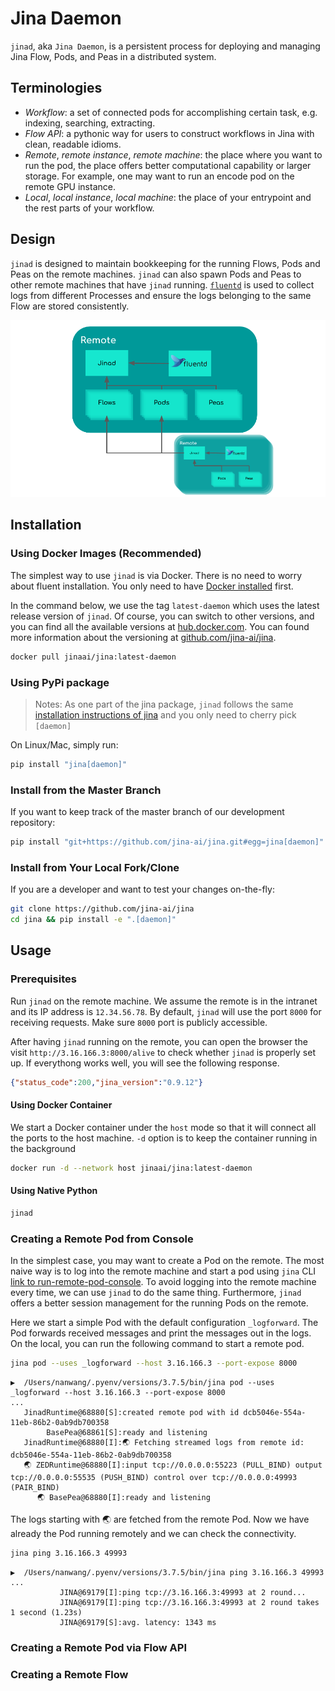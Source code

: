# Jina Daemon

`jinad`, aka `Jina Daemon`, is a persistent process for deploying and managing Jina Flow, Pods, and Peas in a distributed system. 

## Terminologies

- *Workflow*: a set of connected pods for accomplishing certain task, e.g. indexing, searching, extracting.
- *Flow API*: a pythonic way for users to construct workflows in Jina with clean, readable idioms. 
- *Remote*, *remote instance*, *remote machine*: the place where you want to run the pod, the place offers better computational capability or larger storage. For example, one may want to run an encode pod on the remote GPU instance.  
- *Local*, *local instance*, *local machine*: the place of your entrypoint and the rest parts of your workflow.

## Design

`jinad` is designed to maintain bookkeeping for the running Flows, Pods and Peas on the remote machines. `jinad` can also spawn Pods and Peas to other remote machines that have `jinad` running. [`fluentd`](https://github.com/fluent/fluentd) is used to collect logs from different Processes and ensure the logs belonging to the same Flow are stored consistently. 

![jinad design](jinad_design.png)

## Installation

### Using Docker Images (Recommended)

The simplest way to use `jinad` is via Docker. There is no need to worry about fluent installation. You only need to have [Docker installed](https://docs.docker.com/install/) first. 

In the command below, we use the tag `latest-daemon` which uses the latest release version of `jinad`. Of course, you can switch to other versions, and you can find all the available versions at [hub.docker.com](https://hub.docker.com/repository/docker/jinaai/jina/tags?page=1&ordering=last_updated&name=daemon). You can found more information about the versioning at [github.com/jina-ai/jina](https://github.com/jina-ai/jina/blob/master/RELEASE.md).

```bash
docker pull jinaai/jina:latest-daemon
```

### Using PyPi package

> Notes: As one part of the jina package, `jinad` follows the same [installation instructions of jina](https://docs.jina.ai/chapters/install/via-pip.html) and you only need to cherry pick `[daemon]`

On Linux/Mac, simply run:

```bash
pip install "jina[daemon]"
```

### Install from the Master Branch

If you want to keep track of the master branch of our development repository:

```bash
pip install "git+https://github.com/jina-ai/jina.git#egg=jina[daemon]"
```

### Install from Your Local Fork/Clone

If you are a developer and want to test your changes on-the-fly: 

```bash
git clone https://github.com/jina-ai/jina
cd jina && pip install -e ".[daemon]"
``` 

## Usage 

### Prerequisites
Run `jinad` on the remote machine. We assume the remote is in the intranet and its IP address is `12.34.56.78`. By default, `jinad` will use the port `8000` for receiving requests. Make sure `8000` port is publicly accessible.

After having `jinad` running on the remote, you can open the browser the visit `http://3.16.166.3:8000/alive` to check whether `jinad` is properly set up. If everythong works well, you will see the following response.

```json
{"status_code":200,"jina_version":"0.9.12"}
```

#### Using Docker Container

We start a Docker container under the `host` mode so that it will connect all the ports to the host machine. `-d` option is to keep the container running in the background

```bash
docker run -d --network host jinaai/jina:latest-daemon
```

#### Using Native Python

```bash
jinad
```

### Creating a Remote Pod from Console
In the simplest case, you may want to create a Pod on the remote. The most naive way is to log into the remote machine and start a pod using `jina` CLI [link to run-remote-pod-console](). To avoid logging into the remote machine every time, we can use `jinad` to do the same thing. Furthermore, `jinad` offers a better session management for the running Pods on the remote.

Here we start a simple Pod with the default configuration `_logforward`. The Pod forwards received messages and print the messages out in the logs. On the local, you can run the following command to start a remote pod.

```bash
jina pod --uses _logforward --host 3.16.166.3 --port-expose 8000
```

```text
▶️  /Users/nanwang/.pyenv/versions/3.7.5/bin/jina pod --uses _logforward --host 3.16.166.3 --port-expose 8000
...
   JinadRuntime@68880[S]:created remote pod with id dcb5046e-554a-11eb-86b2-0ab9db700358
        BasePea@68861[S]:ready and listening
   JinadRuntime@68880[I]:🌏 Fetching streamed logs from remote id: dcb5046e-554a-11eb-86b2-0ab9db700358
   🌏 ZEDRuntime@68880[I]:input tcp://0.0.0.0:55223 (PULL_BIND) output tcp://0.0.0.0:55535 (PUSH_BIND) control over tcp://0.0.0.0:49993 (PAIR_BIND)
      🌏 BasePea@68880[I]:ready and listening
```

The logs starting with 🌏 are fetched from the remote Pod. Now we have already the Pod running remotely and we can check the connectivity.

```bash
jina ping 3.16.166.3 49993
```

```text
▶️  /Users/nanwang/.pyenv/versions/3.7.5/bin/jina ping 3.16.166.3 49993
...
           JINA@69179[I]:ping tcp://3.16.166.3:49993 at 2 round...
           JINA@69179[I]:ping tcp://3.16.166.3:49993 at 2 round takes 1 second (1.23s)
           JINA@69179[S]:avg. latency: 1343 ms
```

### Creating a Remote Pod via Flow API 

### Creating a Remote Flow
